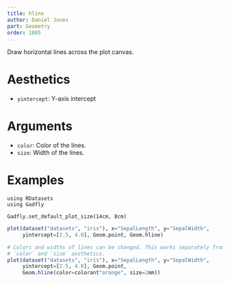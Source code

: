 ```yaml
---
title: hline
author: Daniel Jones
part: Geometry
order: 1005
...
```


Draw horizontal lines across the plot canvas.

# Aesthetics

  * `yintercept`: Y-axis intercept

# Arguments

  * `color`: Color of the lines.
  * `size`: Width of the lines.

# Examples

```{.julia hide="true" results="none"}
using RDatasets
using Gadfly

Gadfly.set_default_plot_size(14cm, 8cm)
```

```julia
plot(dataset("datasets", "iris"), x="SepalLength", y="SepalWidth",
	 yintercept=[2.5, 4.0], Geom.point, Geom.hline)
```

```julia
# Colors and widths of lines can be changed. This works separately from the
# `color` and `size` aesthetics.
plot(dataset("datasets", "iris"), x="SepalLength", y="SepalWidth",
	 yintercept=[2.5, 4.0], Geom.point,
	 Geom.hline(color=colorant"orange", size=2mm))
```
